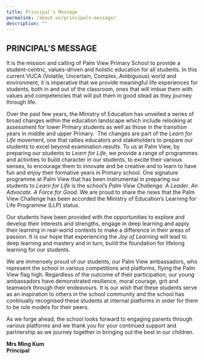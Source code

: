 ```yaml
---
title: Principal's Message
permalink: /about-us/principals-message/
description: ""
---
```

## PRINCIPAL'S MESSAGE

It is the mission and calling of Palm View Primary School to provide a student-centric, values-driven and holistic education for all students. In this current VUCA (Volatile, Uncertain, Complex, Ambiguous) world and environment, it is imperative that we provide meaningful life experiences for students, both in and out of the classroom, ones that will imbue them with values and competencies that will put them in good stead as they journey through life.

Over the past few years, the Ministry of Education has unveiled a series of broad changes within the education landscape which include relooking at assessment for lower Primary students as well as those in the transition years in middle and upper Primary.  The changes are part of the _Learn for Life_ movement, one that rallies educators and stakeholders to prepare our students to excel beyond examination results. To us at Palm View, by preparing our students to _Learn for Life_, we provide a range of programmes and activities to build character in our students, to excite their various senses, to encourage them to innovate and be creative and to learn to have fun and enjoy their formative years in Primary school. One signature programme at Palm View that has been instrumental in preparing our students to _Learn for Life_ is the school’s _Palm View Challenge: A Leader. An Advocate. A Force for Good._ We are proud to share the news that the Palm View Challenge has been accorded the Ministry of Education’s Learning for Life Programme (LLP) status.

Our students have been provided with the opportunities to explore and develop their interests and strengths, engage in deep learning and apply their learning in real-world contexts to make a difference in their areas of passion. It is our hope that experiencing the _Joy of Learning_ will lead to deep learning and mastery and in turn, build the foundation for lifelong learning for our students.

We are immensely proud of our students, our Palm View ambassadors, who represent the school in various competitions and platforms, flying the Palm View flag high. Regardless of the outcome of their participation, our young ambassadors have demonstrated resilience, moral courage, grit and teamwork through their endeavours. It is our wish that these students serve as an inspiration to others in the school community and the school has continually recognised these students at internal platforms in order for them to be role models for their peers.

As we forge ahead, the school looks forward to engaging parents through various platforms and we thank you for your continued support and partnership as we journey together in bringing out the best in our children. 

**Mrs Ming Kum**  
**Principal**